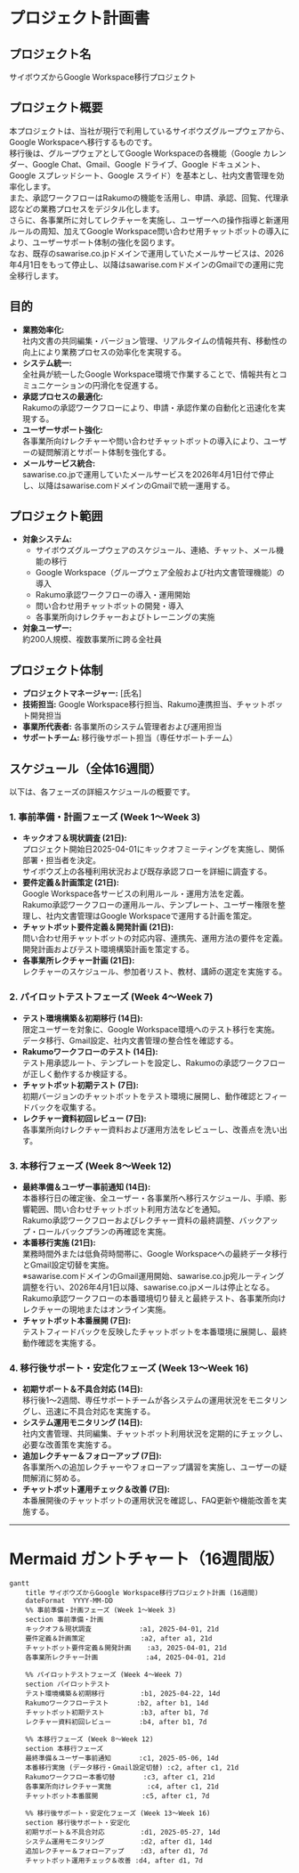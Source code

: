 # プロジェクト計画書
## プロジェクト名
サイボウズからGoogle Workspace移行プロジェクト

## プロジェクト概要
本プロジェクトは、当社が現行で利用しているサイボウズグループウェアから、Google Workspaceへ移行するものです。  
移行後は、グループウェアとしてGoogle Workspaceの各機能（Google カレンダー、Google Chat、Gmail、Google ドライブ、Google ドキュメント、Google スプレッドシート、Google スライド）を基本とし、社内文書管理を効率化します。  
また、承認ワークフローはRakumoの機能を活用し、申請、承認、回覧、代理承認などの業務プロセスをデジタル化します。  
さらに、各事業所に対してレクチャーを実施し、ユーザーへの操作指導と新運用ルールの周知、加えてGoogle Workspace問い合わせ用チャットボットの導入により、ユーザーサポート体制の強化を図ります。  
なお、既存のsawarise.co.jpドメインで運用していたメールサービスは、2026年4月1日をもって停止し、以降はsawarise.comドメインのGmailでの運用に完全移行します。

## 目的
- **業務効率化:**  
  社内文書の共同編集・バージョン管理、リアルタイムの情報共有、移動性の向上により業務プロセスの効率化を実現する。
- **システム統一:**  
  全社員が統一したGoogle Workspace環境で作業することで、情報共有とコミュニケーションの円滑化を促進する。
- **承認プロセスの最適化:**  
  Rakumoの承認ワークフローにより、申請・承認作業の自動化と迅速化を実現する。
- **ユーザーサポート強化:**  
  各事業所向けレクチャーや問い合わせチャットボットの導入により、ユーザーの疑問解消とサポート体制を強化する。
- **メールサービス統合:**  
  sawarise.co.jpで運用していたメールサービスを2026年4月1日付で停止し、以降はsawarise.comドメインのGmailで統一運用する。

## プロジェクト範囲
- **対象システム:**  
  - サイボウズグループウェアのスケジュール、連絡、チャット、メール機能の移行
  - Google Workspace（グループウェア全般および社内文書管理機能）の導入
  - Rakumo承認ワークフローの導入・運用開始
  - 問い合わせ用チャットボットの開発・導入
  - 各事業所向けレクチャーおよびトレーニングの実施
- **対象ユーザー:**  
  約200人規模、複数事業所に跨る全社員

## プロジェクト体制
- **プロジェクトマネージャー:** [氏名]
- **技術担当:** Google Workspace移行担当、Rakumo連携担当、チャットボット開発担当
- **事業所代表者:** 各事業所のシステム管理者および運用担当
- **サポートチーム:** 移行後サポート担当（専任サポートチーム）

## スケジュール（全体16週間）
以下は、各フェーズの詳細スケジュールの概要です。

### 1. 事前準備・計画フェーズ (Week 1～Week 3)
- **キックオフ＆現状調査 (21日):**  
  プロジェクト開始日2025-04-01にキックオフミーティングを実施し、関係部署・担当者を決定。  
  サイボウズ上の各種利用状況および既存承認フローを詳細に調査する。
- **要件定義＆計画策定 (21日):**  
  Google Workspace各サービスの利用ルール・運用方法を定義。  
  Rakumo承認ワークフローの運用ルール、テンプレート、ユーザー権限を整理し、社内文書管理はGoogle Workspaceで運用する計画を策定。
- **チャットボット要件定義＆開発計画 (21日):**  
  問い合わせ用チャットボットの対応内容、連携先、運用方法の要件を定義。  
  開発計画およびテスト環境構築計画を策定する。
- **各事業所レクチャー計画 (21日):**  
  レクチャーのスケジュール、参加者リスト、教材、講師の選定を実施する。

### 2. パイロットテストフェーズ (Week 4～Week 7)
- **テスト環境構築＆初期移行 (14日):**  
  限定ユーザーを対象に、Google Workspace環境へのテスト移行を実施。  
  データ移行、Gmail設定、社内文書管理の整合性を確認する。
- **Rakumoワークフローのテスト (14日):**  
  テスト用承認ルート、テンプレートを設定し、Rakumoの承認ワークフローが正しく動作するか検証する。
- **チャットボット初期テスト (7日):**  
  初期バージョンのチャットボットをテスト環境に展開し、動作確認とフィードバックを収集する。
- **レクチャー資料初回レビュー (7日):**  
  各事業所向けレクチャー資料および運用方法をレビューし、改善点を洗い出す。

### 3. 本移行フェーズ (Week 8～Week 12)
- **最終準備＆ユーザー事前通知 (14日):**  
  本番移行日の確定後、全ユーザー・各事業所へ移行スケジュール、手順、影響範囲、問い合わせチャットボット利用方法などを通知。  
  Rakumo承認ワークフローおよびレクチャー資料の最終調整、バックアップ・ロールバックプランの再確認を実施。
- **本番移行実施 (21日):**  
  業務時間外または低負荷時間帯に、Google Workspaceへの最終データ移行とGmail設定切替を実施。  
  ※sawarise.comドメインのGmail運用開始、sawarise.co.jp宛ルーティング調整を行い、2026年4月1日以降、sawarise.co.jpメールは停止となる。
  Rakumo承認ワークフローの本番環境切り替えと最終テスト、各事業所向けレクチャーの現地またはオンライン実施。
- **チャットボット本番展開 (7日):**  
  テストフィードバックを反映したチャットボットを本番環境に展開し、最終動作確認を実施する。

### 4. 移行後サポート・安定化フェーズ (Week 13～Week 16)
- **初期サポート＆不具合対応 (14日):**  
  移行後1～2週間、専任サポートチームが各システムの運用状況をモニタリングし、迅速に不具合対応を実施する。
- **システム運用モニタリング (14日):**  
  社内文書管理、共同編集、チャットボット利用状況を定期的にチェックし、必要な改善策を実施する。
- **追加レクチャー＆フォローアップ (7日):**  
  各事業所への追加レクチャーやフォローアップ講習を実施し、ユーザーの疑問解消に努める。
- **チャットボット運用チェック＆改善 (7日):**  
  本番展開後のチャットボットの運用状況を確認し、FAQ更新や機能改善を実施する。

---

# Mermaid ガントチャート（16週間版）


```mermaid
gantt
    title サイボウズからGoogle Workspace移行プロジェクト計画 (16週間)
    dateFormat  YYYY-MM-DD
    %% 事前準備・計画フェーズ (Week 1～Week 3)
    section 事前準備・計画
    キックオフ＆現状調査            :a1, 2025-04-01, 21d
    要件定義＆計画策定              :a2, after a1, 21d
    チャットボット要件定義＆開発計画    :a3, 2025-04-01, 21d
    各事業所レクチャー計画            :a4, 2025-04-01, 21d

    %% パイロットテストフェーズ (Week 4～Week 7)
    section パイロットテスト
    テスト環境構築＆初期移行         :b1, 2025-04-22, 14d
    Rakumoワークフローテスト       :b2, after b1, 14d
    チャットボット初期テスト         :b3, after b1, 7d
    レクチャー資料初回レビュー       :b4, after b1, 7d

    %% 本移行フェーズ (Week 8～Week 12)
    section 本移行フェーズ
    最終準備＆ユーザー事前通知       :c1, 2025-05-06, 14d
    本番移行実施 (データ移行・Gmail設定切替) :c2, after c1, 21d
    Rakumoワークフロー本番切替       :c3, after c1, 21d
    各事業所向けレクチャー実施         :c4, after c1, 21d
    チャットボット本番展開           :c5, after c1, 7d

    %% 移行後サポート・安定化フェーズ (Week 13～Week 16)
    section 移行後サポート・安定化
    初期サポート＆不具合対応         :d1, 2025-05-27, 14d
    システム運用モニタリング         :d2, after d1, 14d
    追加レクチャー＆フォローアップ    :d3, after d1, 7d
    チャットボット運用チェック＆改善 :d4, after d1, 7d
```